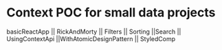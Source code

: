 # Context POC for small data projects
basicReactApp || RickAndMorty || Filters || Sorting ||Search || UsingContextApi ||WithAtomicDesignPattern || StyledComp
